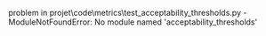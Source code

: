 problem in projet\code\metrics\test_acceptability_thresholds.py - ModuleNotFoundError: No module named 'acceptability_thresholds'
